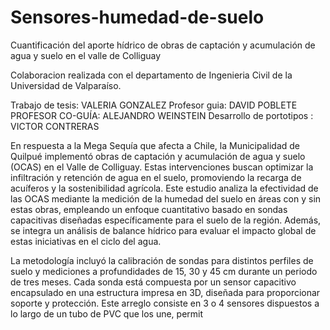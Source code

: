 # Sensores-humedad-de-suelo

Cuantificación del aporte hídrico de obras de
captación y acumulación de agua y suelo en el valle
de Colliguay

Colaboracion realizada con el departamento de Ingenieria Civil de la Universidad de Valparaíso.

Trabajo de tesis: VALERIA GONZALEZ
Profesor guia: DAVID POBLETE 
PROFESOR CO-GUÍA: ALEJANDRO WEINSTEIN
Desarrollo de portotipos : VICTOR CONTRERAS

En respuesta a la Mega Sequía que afecta a Chile, la Municipalidad de Quilpué implementó obras de captación y acumulación de agua y suelo (OCAS) en el Valle de Colliguay. Estas intervenciones buscan optimizar la infiltración y retención de agua en el suelo, promoviendo la recarga de acuíferos y la sostenibilidad agrícola. Este estudio analiza la efectividad de las OCAS mediante la medición de la humedad del suelo en áreas con y sin estas obras, empleando un enfoque cuantitativo basado en sondas capacitivas diseñadas específicamente para el suelo de la región. Además, se integra un análisis de balance hídrico para evaluar el impacto global de estas iniciativas en el ciclo del agua.

La metodología incluyó la calibración de sondas para distintos perfiles de suelo y mediciones a profundidades de 15, 30 y 45 cm durante un periodo de tres meses. Cada sonda está compuesta por un sensor capacitivo encapsulado en una estructura impresa en 3D, diseñada para proporcionar soporte y protección. Este arreglo consiste en 3 o 4 sensores dispuestos a lo largo de un tubo de PVC que los une, permit
